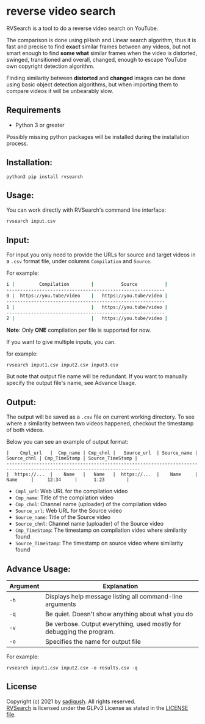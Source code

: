# reverse video search

RVSearch is a tool to do a reverse video search on YouTube.

The comparison is done using pHash and Linear search algorithm, 
thus it is fast and precise to find **exact** similar frames between any videos,
 but not smart enough to find **some what** similar frames when the video is distorted, swinged, transitioned and overall,
 changed, enough
 to escape YouTube own copyright detection algorithm.

Finding similarity between **distorted** and **changed** images can be done using basic object detection algorithms, but when importing them
to compare videos it will be unbearably slow. 

Requirements
------------
- Python 3 or greater

Possibly missing python packages will be installed during the installation process.

Installation:
------------
```
python3 pip install rvsearch
```


Usage:
------
You can work directly with RVSearch's command line interface:
```
rvsearch input.csv
```

Input:
-----

For input you only need to provide the URLs for source and target videos in
 a `.csv` format file, under columns `Compilation` and `Source`.

For example:

```bash
i |         Compilation        |          Source          |
----------------------------------------------------------
0 |  https://you.tube/video    |   https://you.tube/video |
----------------------------------------------------------
1 |                            |   https://you.tube/video |
----------------------------------------------------------
2 |                            |   https://you.tube/video |
```
**Note**: Only **ONE** compilation per file is supported for now.

If you want to give multiple inputs, you can.

for example:

```
rvsearch input1.csv input2.csv input3.csv
```
But note that output file name will be redundant. If you want to manually specify the output file's name, see Advance Usage.

Output:
------

The output will be saved as a `.csv` file on current working directory. To see where a similarity
 between two videos happened, checkout the timestamp of both videos.

Below you can see an example of output format:

```
|    Cmpl_url   |  Cmp_name | Cmp_chnl |   Source_url  | Source_name | Source_chnl | Cmp_TimeStamp | Source_TimeStamp |
-----------------------------------------------------------------------------------------------------------------------
|  https://...  |    Name   |   Name   |  https://...  |    Name     |    Name     |     12:34     |      1:23        |
```
- `Cmpl_url`: Web URL for the compilation video
- `Cmp_name`: Title of the compilation video
- `Cmp_chnl`: Channel name (uploader) of the compilation video
- `Source_url`: Web URL for the Source video
- `Source_name`: Title of the Source video
- `Source_chnl`: Channel name (uploader) of the Source video
- `Cmp_TimeStamp`: The timestamp on compilation video where similarity found
- `Source_TimeStamp`: The timestamp on source video where similarity found

Advance Usage:
-------------
| Argument | Explanation |
| -------- | ----------- |
| ```-h``` | Displays help message listing all command-line arguments |
| ```-q``` | Be quiet. Doesn't show anything about what you do|
| ```-v``` | Be verbose. Output everything, used mostly for debugging the program.|
| ```-o``` | Specifies the name for output file|

For example:
```
rvsearch input1.csv input2.csv -o results.csv -q
```

## License

Copyright (c) 2021 by [sadiqush](https://github.com/sadiqush). All rights reserved.<br>
[RVSearch](https://github.com/sadiqush/rvsearch) is licensed under the GLPv3 License as stated in the [LICENSE file](LICENSE).
